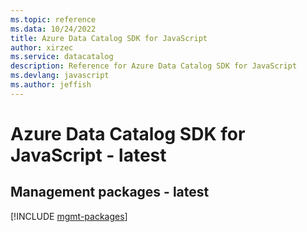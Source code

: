 ```yaml
---
ms.topic: reference
ms.data: 10/24/2022
title: Azure Data Catalog SDK for JavaScript
author: xirzec
ms.service: datacatalog
description: Reference for Azure Data Catalog SDK for JavaScript
ms.devlang: javascript
ms.author: jeffish
---
```

# Azure Data Catalog SDK for JavaScript - latest

## Management packages - latest
[!INCLUDE [mgmt-packages](data-catalog-mgmt-index.md)]